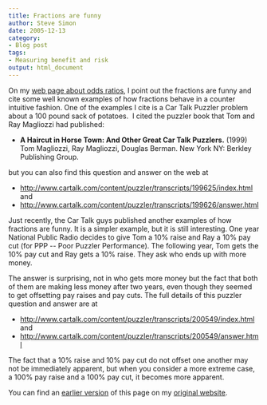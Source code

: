 ```yaml
---
title: Fractions are funny
author: Steve Simon
date: 2005-12-13
category:
- Blog post
tags:
- Measuring benefit and risk
output: html_document
---
```

On my [web page about odds ratios](../journal/oddsratio.asp), I point
out the fractions are funny and cite some well known examples of how
fractions behave in a counter intuitive fashion. One of the examples I
cite is a Car Talk Puzzler problem about a 100 pound sack of potatoes. 
I cited the puzzler book that Tom and Ray Magliozzi had published:

-   **A Haircut in Horse Town: And Other Great Car Talk
    Puzzlers.** (1999) Tom Magliozzi, Ray Magliozzi, Douglas Berman. New
    York NY: Berkley Publishing Group.

but you can also find this question and answer on the web at

-   <http://www.cartalk.com/content/puzzler/transcripts/199625/index.html>
    and
-   <http://www.cartalk.com/content/puzzler/transcripts/199626/answer.html>

Just recently, the Car Talk guys published another examples of how
fractions are funny. It is a simpler example, but it is still
interesting. One year National Public Radio decides to give Tom a 10%
raise and Ray a 10% pay cut (for PPP \-- Poor Puzzler Performance). The
following year, Tom gets the 10% pay cut and Ray gets a 10% raise. They
ask who ends up with more money.

The answer is surprising, not in who gets more money but the fact that
both of them are making less money after two years, even though they
seemed to get offsetting pay raises and pay cuts. The full details of
this puzzler question and answer are at

-   <http://www.cartalk.com/content/puzzler/transcripts/200549/index.html>
    and
-   <http://www.cartalk.com/content/puzzler/transcripts/200549/answer.html>

The fact that a 10% raise and 10% pay cut do not offset one another may
not be immediately apparent, but when you consider a more extreme case,
a 100% pay raise and a 100% pay cut, it becomes more apparent.

You can find an [earlier version](http://www.pmean.com/05/FunnyFractions.html) of this page on my [original website](http://www.pmean.com/original_site.html).
